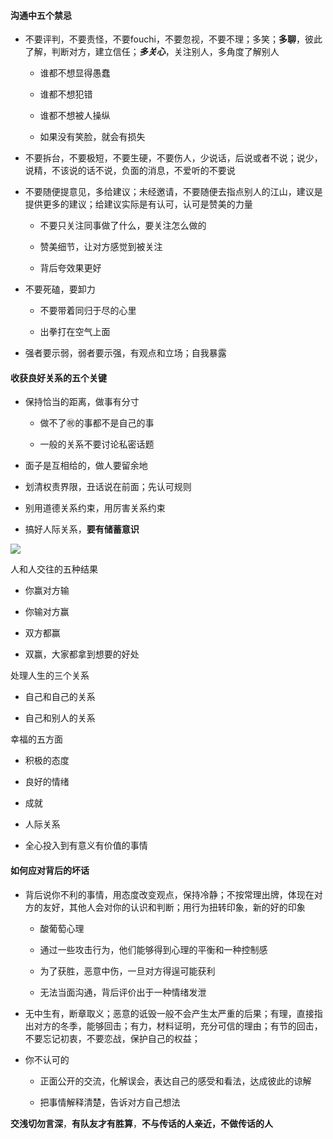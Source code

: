 #### 沟通中五个禁忌

- 不要评判，不要责怪，不要fouchi，不要忽视，不要不理；多笑；**多聊**，彼此了解，判断对方，建立信任；***多关心***，关注别人，多角度了解别人
  
  - 谁都不想显得愚蠢
  
  - 谁都不想犯错
  
  - 谁都不想被人操纵
  
  - 如果没有笑脸，就会有损失

- 不要拆台，不要极短，不要生硬，不要伤人，少说话，后说或者不说；说少，说精，不该说的话不说，负面的消息，不爱听的不要说

- 不要随便提意见，多给建议；未经邀请，不要随便去指点别人的江山，建议是提供更多的建议；给建议实际是有认可，认可是赞美的力量
  
  - 不要只关注同事做了什么，要关注怎么做的
  
  - 赞美细节，让对方感觉到被关注
  
  - 背后夸效果更好

- 不要死磕，要卸力
  
  - 不要带着同归于尽的心里
  
  - 出拳打在空气上面

- 强者要示弱，弱者要示强，有观点和立场；自我暴露

#### 收获良好关系的五个关键

- 保持恰当的距离，做事有分寸
  
  - 做不了㊗️的事都不是自己的事
  
  - 一般的关系不要讨论私密话题

- 面子是互相给的，做人要留余地

- 划清权责界限，丑话说在前面；先认可规则

- 别用道德关系约束，用厉害关系约束

- 搞好人际关系，**要有储蓄意识**

![](../../../assets/68752b41c2d3b873a19edac495fbe274a31352a9.png)

人和人交往的五种结果

- 你赢对方输

- 你输对方赢

- 双方都赢

- 双赢，大家都拿到想要的好处

处理人生的三个关系

- 自己和自己的关系

- 自己和别人的关系

幸福的五方面

- 积极的态度

- 良好的情绪

- 成就

- 人际关系

- 全心投入到有意义有价值的事情

#### 如何应对背后的坏话

- 背后说你不利的事情，用态度改变观点，保持冷静；不按常理出牌，体现在对方的友好，其他人会对你的认识和判断；用行为扭转印象，新的好的印象
  
  - 酸葡萄心理
  
  - 通过一些攻击行为，他们能够得到心理的平衡和一种控制感
  
  - 为了获胜，恶意中伤，一旦对方得逞可能获利
  
  - 无法当面沟通，背后评价出于一种情绪发泄

- 无中生有，断章取义；恶意的诋毁一般不会产生太严重的后果；有理，直接指出对方的冬季，能够回击；有力，材料证明，充分可信的理由；有节的回击，不要忘记初衷，不要恋战，保护自己的权益；

- 你不认可的
  
  - 正面公开的交流，化解误会，表达自己的感受和看法，达成彼此的谅解
  
  - 把事情解释清楚，告诉对方自己想法

**交浅切勿言深**，**有队友才有胜算**，**不与传话的人亲近，不做传话的人**


